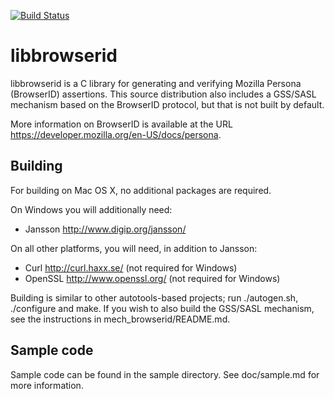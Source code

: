 [![Build Status](https://travis-ci.org/PADL/libbrowserid.png?branch=browserid)](https://travis-ci.org/PADL/libbrowserid)

# libbrowserid

libbrowserid is a C library for generating and verifying Mozilla Persona
(BrowserID) assertions. This source distribution also includes a GSS/SASL
mechanism based on the BrowserID protocol, but that is not built by default.

More information on BrowserID is available at the URL
<https://developer.mozilla.org/en-US/docs/persona>.

## Building

For building on Mac OS X, no additional packages are required.

On Windows you will additionally need:

* Jansson <http://www.digip.org/jansson/>

On all other platforms, you will need, in addition to Jansson:

* Curl <http://curl.haxx.se/> (not required for Windows)
* OpenSSL <http://www.openssl.org/> (not required for Windows)

Building is similar to other autotools-based projects; run ./autogen.sh,
./configure and make. If you wish to also build the GSS/SASL mechanism, see the
instructions in mech\_browserid/README.md.

## Sample code

Sample code can be found in the sample directory. See doc/sample.md for more
information.

